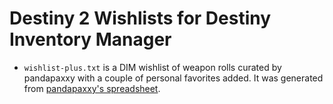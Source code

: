 # Destiny 2 Wishlists for Destiny Inventory Manager

* `wishlist-plus.txt` is a DIM wishlist of weapon rolls curated by pandapaxxy with a couple of personal favorites added. It was generated from [pandapaxxy's spreadsheet](https://docs.google.com/spreadsheets/d/1UlPqO4koKRcqMxl2VO4JzdgkKyY7LW07W0k91S_Yl8U/edit).

